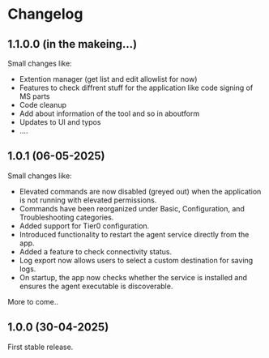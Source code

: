 # Changelog

## 1.1.0.0 (in the makeing...)

Small changes like:
- Extention manager (get list and edit allowlist for now)
- Features to check diffrent stuff for the application like code signing of MS parts
- Code cleanup
- Add about information of the tool and so in aboutform
- Updates to UI and typos
- ....

## 1.0.1 (06-05-2025)

Small changes like:
- Elevated commands are now disabled (greyed out) when the application is not running with elevated permissions.
- Commands have been reorganized under Basic, Configuration, and Troubleshooting categories.
- Added support for Tier0 configuration.
- Introduced functionality to restart the agent service directly from the app.
- Added a feature to check connectivity status.
- Log export now allows users to select a custom destination for saving logs.
- On startup, the app now checks whether the service is installed and ensures the agent executable is discoverable.

More to come..

## 1.0.0 (30-04-2025)

First stable release.